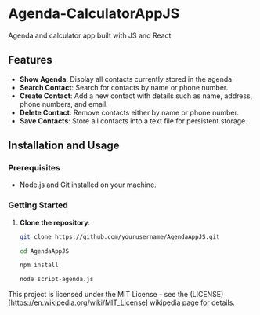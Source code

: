 # Agenda-CalculatorAppJS

Agenda and calculator app built with JS and React

## Features

- **Show Agenda**: Display all contacts currently stored in the agenda.
- **Search Contact**: Search for contacts by name or phone number.
- **Create Contact**: Add a new contact with details such as name, address, phone numbers, and email.
- **Delete Contact**: Remove contacts either by name or phone number.
- **Save Contacts**: Store all contacts into a text file for persistent storage.

## Installation and Usage

### Prerequisites

- Node.js and Git installed on your machine.

### Getting Started

1. **Clone the repository**:
   
   ```bash
   git clone https://github.com/yourusername/AgendaAppJS.git
   
   cd AgendaAppJS

   npm install

   node script-agenda.js
   ```

This project is licensed under the MIT License - see the (LICENSE)[https://en.wikipedia.org/wiki/MIT_License] wikipedia page for details.
   
